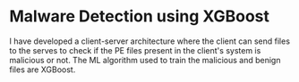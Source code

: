 # Malware Detection using XGBoost
I have developed a client-server architecture where the client can send files to the serves to check if the PE files present in the client's system is malicious or not. The ML algorithm used to train the malicious and benign files are XGBoost.
